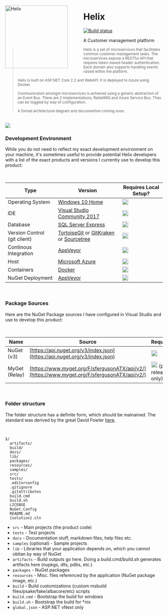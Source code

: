 <img src="https://github.com/sfergusonATX/helix/raw/master/resources/icon.png?raw=true" alt="Helix" style="max-width:100%; float: left; padding-right: 50px; margin: 20px 0;" height="200" width="200">

# Helix

[![Build status](https://ci.appveyor.com/api/projects/status/uy3l50i1p1gxu1pe/branch/master?svg=true)](https://ci.appveyor.com/project/sfergusonATX/helix/branch/master)

A Customer management platform

> <sup>Helix is a set of microservices that facilitates common customer management tasks. The microservices expose a RESTful API that requires token-based header authentication. Each domain also supports handling events raised within the platform.</sup>
>
> <sup>Helix is built on ASP.NET Core 2.2 and WebAPI. It is deployed to Azure using Docker.
>
> <sup>Communication amongst microservices is achieved using a generic abstraction of an Event Bus. There are 2 implementations; RabbitMQ and Azure Service Bus. They can be toggled by way of configuration.</sup>
>
> <sup>A formal architectural diagram and documention coming soon.</sup>

<br />

<img src="https://github.com/sfergusonATX/helix/raw/master/resources/break.jpg?raw=true">

### Development Environment

While you do not need to reflect my exact development environment on your machine, it's sometimes useful to provide potential Helix developers with a list of the exact products and versions I currently use to develop this product:

<br />

Type | Version | Requires Local Setup?
--- | --- | --- 
Operating System | [Windows 10 Home](https://www.microsoft.com/en-us/windows) | <img src="https://github.com/sfergusonATX/helix/raw/master/resources/yes.png?raw=true" alt="Yes" height="20" width="20">
IDE | [Visual Studio Community 2017](https://visualstudio.microsoft.com/downloads/) | <img src="https://github.com/sfergusonATX/helix/raw/master/resources/yes.png?raw=true" alt="Yes" height="20" width="20">
Database | [SQL Server Express](https://www.microsoft.com/en-us/sql-server/sql-server-editions-express) | <img src="https://github.com/sfergusonATX/helix/raw/master/resources/yes.png?raw=true" alt="Yes" height="20" width="20">
Version Control (git client) | [TortoiseGit](https://tortoisegit.org/) or [GitKraken](https://www.gitkraken.com/download) or [Sourcetree](https://www.sourcetreeapp.com/) | <img src="https://github.com/sfergusonATX/helix/raw/master/resources/yes.png?raw=true" alt="Yes" height="20" width="20">
Continous Integration | [AppVeyor](https://ci.appveyor.com/projects) | <img src="https://github.com/sfergusonATX/helix/raw/master/resources/no.png?raw=true" alt="No" height="20" width="20">
Host | [Microsoft Azure](https://azure.microsoft.com/) | <img src="https://github.com/sfergusonATX/helix/raw/master/resources/no.png?raw=true" alt="No" height="20" width="20">
Containers | [Docker](https://www.docker.com/) | <img src="https://github.com/sfergusonATX/helix/raw/master/resources/no.png?raw=true" alt="No" height="20" width="20">
NuGet Deployment | [AppVeyor](https://ci.appveyor.com/projects) | <img src="https://github.com/sfergusonATX/helix/raw/master/resources/no.png?raw=true" alt="No" height="20" width="20">

<br />

### Package Sources

Here are the NuGet Package sources I have configured in Visual Studio and use to develop this product:

<br />

Name | Source | Required?
--- | --- | --- 
NuGet (v3) | [https://api.nuget.org/v3/index.json](https://api.nuget.org/v3/index.json) | <img src="https://github.com/sfergusonATX/helix/raw/master/resources/yes.png?raw=true" alt="Yes" height="20" width="20">
MyGet (Relay) | [https://www.myget.org/F/sfergusonATX/api/v2/](https://www.myget.org/F/sfergusonATX/api/v2/) | <img src="https://github.com/sfergusonATX/helix/raw/master/resources/no.png?raw=true" alt="No" height="20" width="20"> (pre-release only)

<br />

### Folder structure

The folder structure has a definite form, which should be mainained. The standard was derived by the great David Fowler [here](https://gist.github.com/davidfowl/ed7564297c61fe9ab814).

<br />

```
$/
  artifacts/
  build/
  docs/
  lib/
  packages/
  resources/
  samples/
  src/
  tests/
  .editorconfig
  .gitignore
  .gitattributes
  build.cmd
  build.sh
  LICENSE
  NuGet.Config
  README.md
  {solution}.sln
```

- `src` - Main projects (the product code)
- `tests` - Test projects
- `docs` - Documentation stuff, markdown files, help files etc.
- `samples` (optional) - Sample projects
- `lib` - Libraries that your application depends on, which you cannot obtian by way of NuGet
- `artifacts` - Build outputs go here. Doing a build.cmd/build.sh generates artifacts here (nupkgs, dlls, pdbs, etc.)
- `packages` - NuGet packages
- `resources` - Misc. files referenced by the application (NuGet package image, etc.)
- `build` - Build customizations (custom msbuild files/psake/fake/albacore/etc) scripts
- `build.cmd` - Bootstrap the build for windows
- `build.sh` - Bootstrap the build for *nix
- `global.json` - ASP.NET vNext only
